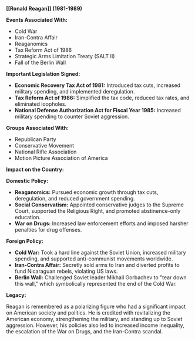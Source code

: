 **[[Ronald Reagan]] (1981-1989)**

**Events Associated With:**

* Cold War
* Iran-Contra Affair
* Reaganomics
* Tax Reform Act of 1986
* Strategic Arms Limitation Treaty (SALT II)
* Fall of the Berlin Wall

**Important Legislation Signed:**

* **Economic Recovery Tax Act of 1981:** Introduced tax cuts, increased military spending, and implemented deregulation.
* **Tax Reform Act of 1986:** Simplified the tax code, reduced tax rates, and eliminated loopholes.
* **National Defense Authorization Act for Fiscal Year 1985:** Increased military spending to counter Soviet aggression.

**Groups Associated With:**

* Republican Party
* Conservative Movement
* National Rifle Association
* Motion Picture Association of America

**Impact on the Country:**

**Domestic Policy:**

* **Reaganomics:** Pursued economic growth through tax cuts, deregulation, and reduced government spending.
* **Social Conservatism:** Appointed conservative judges to the Supreme Court, supported the Religious Right, and promoted abstinence-only education.
* **War on Drugs:** Increased law enforcement efforts and imposed harsher penalties for drug offenses.

**Foreign Policy:**

* **Cold War:** Took a hard line against the Soviet Union, increased military spending, and supported anti-communist movements worldwide.
* **Iran-Contra Affair:** Secretly sold arms to Iran and diverted profits to fund Nicaraguan rebels, violating US laws.
* **Berlin Wall:** Challenged Soviet leader Mikhail Gorbachev to "tear down this wall," which symbolically represented the end of the Cold War.

**Legacy:**

Reagan is remembered as a polarizing figure who had a significant impact on American society and politics. He is credited with revitalizing the American economy, strengthening the military, and standing up to Soviet aggression. However, his policies also led to increased income inequality, the escalation of the War on Drugs, and the Iran-Contra scandal.